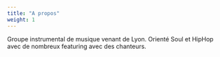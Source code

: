 ```yaml
---
title: "A propos"
weight: 1
---
```


Groupe instrumental de musique venant de Lyon. Orienté Soul et HipHop avec de nombreux featuring avec des chanteurs.

